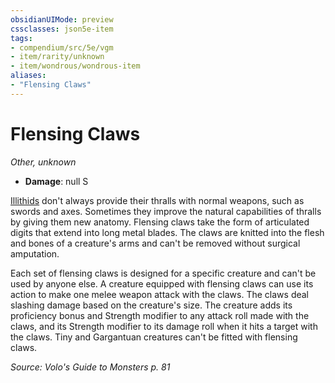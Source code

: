 ```yaml
---
obsidianUIMode: preview
cssclasses: json5e-item
tags:
- compendium/src/5e/vgm
- item/rarity/unknown
- item/wondrous/wondrous-item
aliases: 
- "Flensing Claws"
---
```

# Flensing Claws
*Other, unknown*  

- **Damage**: null S

[Illithids](/Systems/5e/bestiary/aberration/mind-flayer.md) don't always provide their thralls with normal weapons, such as swords and axes. Sometimes they improve the natural capabilities of thralls by giving them new anatomy. Flensing claws take the form of articulated digits that extend into long metal blades. The claws are knitted into the flesh and bones of a creature's arms and can't be removed without surgical amputation.

Each set of flensing claws is designed for a specific creature and can't be used by anyone else. A creature equipped with flensing claws can use its action to make one melee weapon attack with the claws. The claws deal slashing damage based on the creature's size. The creature adds its proficiency bonus and Strength modifier to any attack roll made with the claws, and its Strength modifier to its damage roll when it hits a target with the claws. Tiny and Gargantuan creatures can't be fitted with flensing claws.

*Source: Volo's Guide to Monsters p. 81*